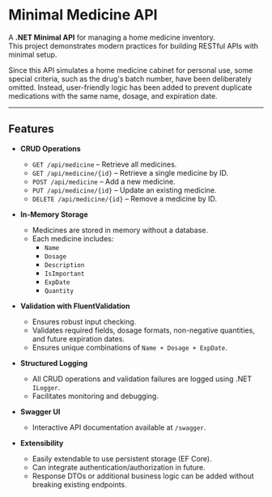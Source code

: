 # Minimal Medicine API

A **.NET Minimal API** for managing a home medicine inventory.  
This project demonstrates modern practices for building RESTful APIs with minimal setup.  

Since this API simulates a home medicine cabinet for personal use, some special criteria, such as the drug's batch number, have been deliberately omitted.
Instead, user-friendly logic has been added to prevent duplicate medications with the same name, dosage, and expiration date.

---

## Features

- **CRUD Operations**
  - `GET /api/medicine` – Retrieve all medicines.
  - `GET /api/medicine/{id}` – Retrieve a single medicine by ID.
  - `POST /api/medicine` – Add a new medicine.
  - `PUT /api/medicine/{id}` – Update an existing medicine.
  - `DELETE /api/medicine/{id}` – Remove a medicine by ID.

- **In-Memory Storage**
  - Medicines are stored in memory without a database.
  - Each medicine includes:
    - `Name`
    - `Dosage`
    - `Description`
    - `IsImportant`
    - `ExpDate`
    - `Quantity`

- **Validation with FluentValidation**
  - Ensures robust input checking.
  - Validates required fields, dosage formats, non-negative quantities, and future expiration dates.
  - Ensures unique combinations of `Name + Dosage + ExpDate`.

- **Structured Logging**
  - All CRUD operations and validation failures are logged using .NET `ILogger`.
  - Facilitates monitoring and debugging.

- **Swagger UI**
  - Interactive API documentation available at `/swagger`.

- **Extensibility**
  - Easily extendable to use persistent storage (EF Core).
  - Can integrate authentication/authorization in future.
  - Response DTOs or additional business logic can be added without breaking existing endpoints.

